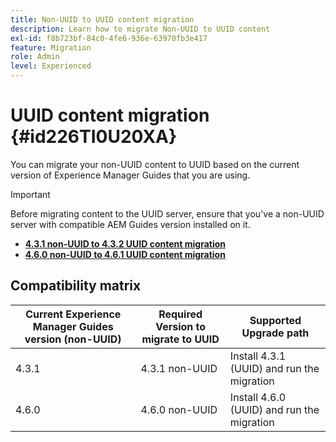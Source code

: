 ```yaml
---
title: Non-UUID to UUID content migration
description: Learn how to migrate Non-UUID to UUID content
exl-id: f8b723bf-84c0-4fe6-936e-63970fb3e417
feature: Migration
role: Admin
level: Experienced
---
```

# UUID content migration {#id226TI0U20XA}


You can migrate your non-UUID content to UUID based on the current version of Experience Manager Guides that you are using. 

>[!IMPORTANT]
>
> Before migrating content to the UUID server, ensure that you've a non-UUID server with compatible AEM Guides version  installed on it.


* [**4.3.1 non-UUID to 4.3.2 UUID content migration**](./migrate-non-uuid-uuid.md)
* [**4.6.0 non-UUID to 4.6.1 UUID content migration**](./migrate-non-uuid-uuid-with-versions-latest.md)

## Compatibility matrix

|Current Experience Manager Guides version (non-UUID)|Required Version to migrate to UUID| Supported Upgrade path| 
|---|---|---|
| 4.3.1 |  4.3.1 non-UUID|Install 4.3.1 (UUID) and run the migration|
|4.6.0|   4.6.0 non-UUID |Install 4.6.0 (UUID) and run the migration|
